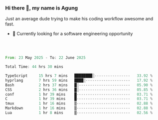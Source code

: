 ### Hi there 👋, my name is Agung
Just an average dude trying to make his coding workflow awesome and fast.

<!--
**agungfir98/agungfir98** is a ✨ _special_ ✨ repository because its `README.md` (this file) appears on your GitHub profile.
-->

- 🔭 Currently looking for a software engineering opportunity
<br/>
<br/>
<!--START_SECTION:waka-->

```rust
From: 23 May 2025 - To: 22 June 2025

Total Time: 44 hrs 30 mins

TypeScript     15 hrs 7 mins   ████████░----------------   33.92 %
hyprlang       7 hrs 59 mins   ████░--------------------   17.92 %
Bash           2 hrs 37 mins   █░-----------------------   05.90 %
CSS            2 hrs 36 mins   █░-----------------------   05.85 %
conf           1 hr 39 mins    █------------------------   03.71 %
C              1 hr 39 mins    █------------------------   03.71 %
tmux           1 hr 16 mins    ▒------------------------   02.88 %
Markdown       1 hr 16 mins    ▒------------------------   02.88 %
Lua            1 hr 8 mins     ▒------------------------   02.56 %
```

<!--END_SECTION:waka-->
